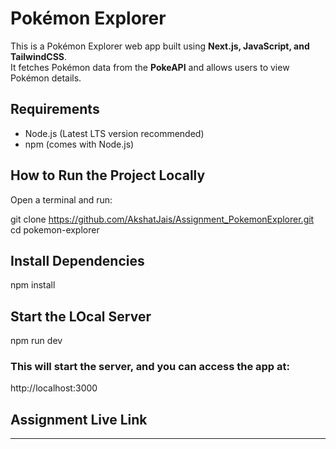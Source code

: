 # Pokémon Explorer

This is a Pokémon Explorer web app built using **Next.js, JavaScript, and TailwindCSS**.  
It fetches Pokémon data from the **PokeAPI** and allows users to view Pokémon details.

## **Requirements**
- Node.js (Latest LTS version recommended)
- npm (comes with Node.js)

## **How to Run the Project Locally**

Open a terminal and run:

git clone https://github.com/AkshatJais/Assignment_PokemonExplorer.git
cd pokemon-explorer

## **Install Dependencies**
npm install

## **Start the LOcal Server**
npm run dev

### This will start the server, and you can access the app at:
http://localhost:3000

## **Assignment Live Link**
--------